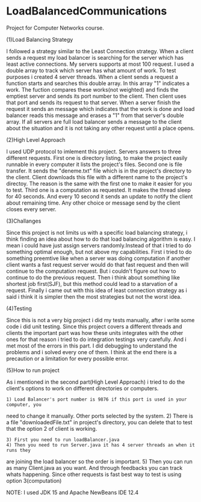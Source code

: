 # LoadBalancedCommunications
Project for Computer Networks course.





(1)Load Balancing Strategy

I followed a strategy similar to the Least Connection strategy.
When a client sends a request my load balancer is searching for the server which has least
active connections. My servers supports at most 100 request. I used a double array to track
which server has what amount of work. To test purposes i created 4 server threads. When a
client sends a request a function starts and searches this double array. In this array "1" 
indicates a work. The fuction compares these works(not weighted) and finds the emptiest
server and sends its port number to the client. Then client uses that port and sends its
request to that server. When a server finish the request it sends an message which indicates
that the work is done and load balancer reads this message and erases a "1" from that server's
double array. If all servers are full load balancer sends a message to the client about the
situation and it is not taking any other request until a place opens.

(2)High Level Approach

I used UDP protocol to imlement this project.
Servers answers to three different requests. First one is directory listing, to make the 
project easily runnable in every computer it lists the project's files. Second one is file
transfer. It sends the "deneme.txt" file which is in the project's directory to the client.
Client downloads this file with a different name to the project's directoy. The reason is 
the same with the first one to make it easier for you to test. Third one is a computation 
as requested. It makes the thread sleep for 40 seconds. And every 10 second it sends an 
update to notify the client about remaining time. Any other choice or message send by the
client closes every server.

(3)Challanges

Since this project is not limits us with a specific load balancing strategy, i think
finding an idea about how to do that load balancing algorithm is easy. I mean i could have
just assign servers randomly.Instead of that i tried to do something optimal enough, but not 
above my capabilities. First i tried to do something preemtive like when a server was doing
computation if another client wants a fast request server would do that fast request and then
will continue to the computation request. But i couldn't figure out how to continue to do
the previous request. Then i think about something like shortest job first(SJF), but this
method could lead to a starvation of a request. Finally i came out with this idea of  least 
connection strategy as i said i think it is simpler then the most strategies but not the 
worst idea.


(4)Testing

Since this is not a very big project i did my tests manually, after i write some 
code i did unit testing. Since this project covers a different threads and clients the 
important part was how these units integrates with the other ones for that reason i tried to
do integration testings very carefully. And i met most of the errors in this part. I did 
debugging to understand the problems and i solved every one of them. I think at the end there
is a precaution or a limitation for every possible error.


(5)How to run project

As i mentioned in the  second part(High Level Approach) i tried to do the client's 
options to work on different directories or computers.

	1) Load Balancer's port number is 9876 if this port is used in your computer, you 
need to change it manually. Other ports selected by the system.
	2) There is a file "downloadedFile.txt" in project's directory, you can delete that
to test that the option 2 of client is working.

	3) First you need to run loadBalancer.java
	4) Then you need to run Server.java it has 4 server threads an when it runs they
are joining the load balancer so the order is important.
	5) Then you can run as many Client.java as you want. And through feedbacks you can
track whats happening. Since other requests is fast best way to test is using option 3(computation)



NOTE:  I used JDK 15 and Apache NewBeans IDE 12.4
